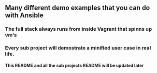 ## Many different demo examples that you can do with Ansible

### The full stack always runs from inside Vagrant that spinns up vm's

### Every sub project will demostrate a minified user case in real life.

#### This README and all the sub projects README will be updated later 